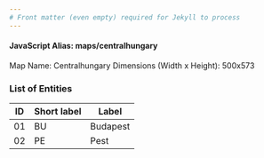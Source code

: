 ```yaml
---
# Front matter (even empty) required for Jekyll to process
---
```


#### JavaScript Alias: maps/centralhungary

Map Name: Centralhungary
Dimensions (Width x Height): 500x573





### List of Entities

ID | Short label | Label
---|---|---|
01|BU|Budapest
02|PE|Pest

